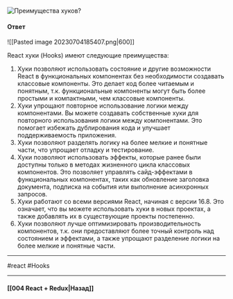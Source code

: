 ![Преимущества хуков?](https://youtu.be/xZLxdts7ZW4?t=819)

#### Ответ

![[Pasted image 20230704185407.png|600]]

React хуки (Hooks) имеют следующие преимущества:

1. Хуки позволяют использовать состояние и другие возможности React в функциональных компонентах без необходимости создавать классовые компоненты. Это делает код более читаемым и понятным, т.к. функциональные компоненты могут быть более простыми и компактными, чем классовые компоненты.
2. Хуки упрощают повторное использование логики между компонентами. Вы можете создавать собственные хуки для повторного использования логики между компонентами. Это помогает избежать дублирования кода и улучшает поддерживаемость приложения.
3. Хуки позволяют разделять логику на более мелкие и понятные части, что упрощает отладку и тестирование.
4. Хуки позволяют использовать эффекты, которые ранее были доступны только в методах жизненного цикла классовых компонентов. Это позволяет управлять сайд-эффектами в функциональных компонентах, таких как обновление заголовка документа, подписка на события или выполнение асинхронных запросов.
5. Хуки работают со всеми версиями React, начиная с версии 16.8. Это означает, что вы можете использовать хуки в новых проектах, а также добавлять их в существующие проекты постепенно.
6. Хуки позволяют лучше оптимизировать производительность компонентов, т.к. они предоставляют более точный контроль над состоянием и эффектами, а также упрощают разделение логики на более мелкие и понятные части.

____
#react #Hooks 

____

#### [[004 React + Redux|Назад]]